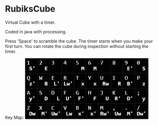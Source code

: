 # RubiksCube

Virtual Cube with a timer. 

Coded in java with processing.

Press 'Space' to scramble the cube. The timer starts when you make your first turn. 
You can rotate the cube during inspection without starting the timer.

Key Map:
![Alt text](image.png)